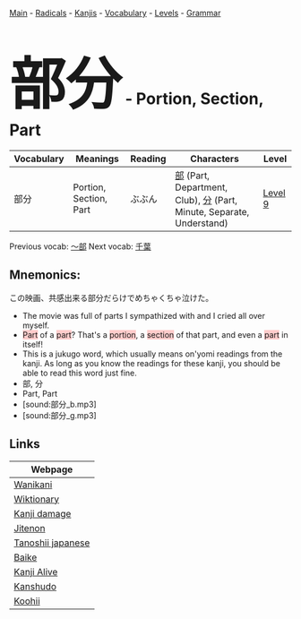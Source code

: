 <style> bigfont {font-size: 100px}</style>
[Main](../README.md) -
[Radicals](../radicals.md) -
[Kanjis](../kanjis.md) -
[Vocabulary](../vocabulary.md) -
[Levels](../levels.md) -
[Grammar](../grammar.md)
# <bigfont> 部分</bigfont> - Portion, Section, Part 

| Vocabulary | Meanings | Reading | Characters | Level |
| --- | --- | --- | --- | --- |
| 部分 | Portion, Section, Part | ぶぶん |  [部](../kanjis/部.md) (Part, Department, Club), [分](../kanjis/分.md) (Part, Minute, Separate, Understand) | [Level 9](../levels/wk_level9.md) |

Previous vocab: [〜部](〜部.md) Next vocab: [千葉](千葉.md) 

## Mnemonics:
この映画、共感出来る部分だらけでめちゃくちゃ泣けた。
* The movie was full of parts I sympathized with and I cried all over myself.
* <span style="background-color:#ffcccb"> Part</span> of a <span style="background-color:#ffcccb"> part</span>? That's a <span style="background-color:#ffcccb"> portion</span>, a <span style="background-color:#ffcccb"> section</span> of that part, and even a <span style="background-color:#ffcccb"> part</span> in itself!
* This is a jukugo word, which usually means on'yomi readings from the kanji. As long as you know the readings for these kanji, you should be able to read this word just fine.
* 部, 分
* Part, Part
* [sound:部分_b.mp3]
* [sound:部分_g.mp3]


## Links 

| Webpage |
| --- |
| [Wanikani          ](https://www.wanikani.com/kanji/部分) |
| [Wiktionary        ](https://en.wiktionary.org/wiki/部分) |
| [Kanji damage      ](http://www.kanjidamage.com/kanji/search?utf8=✓&q=部分) |
| [Jitenon           ](https://jitenon.com/kanji/部分) |
| [Tanoshii japanese ](https://www.tanoshiijapanese.com/dictionary/kanji.cfm?k=部分) |
| [Baike             ](https://baike.baidu.com/item/部分) |
| [Kanji Alive       ](https://app.kanjialive.com/部分) |
| [Kanshudo          ](https://www.kanshudo.com/searchmn?q=部分) |
| [Koohii            ](https://kanji.koohii.com/study/kanji/部分) |

